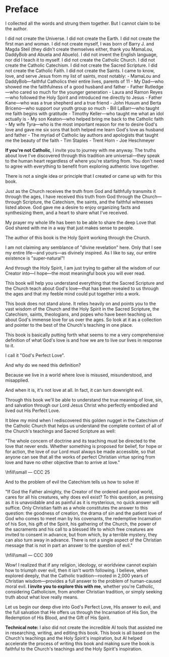 # Preface

I collected all the words and strung them together. But I cannot claim to be the author.

I did not create the Universe.
I did not create the Earth.
I did not create the first man and woman.
I did not create myself, I was born of Barry J. and Magda Steil (they didn't create themselves either, thank you MamaLou, DaddyBob and Abuela and Abuelo).
I did not invent the English language, nor did I teach it to myself.
I did not create the Catholic Church.
I did not create the Catholic Catechism.
I did not create the Sacred Scripture.
I did not create the Catholic Faith.
I did not create the Saints.
I came to know, love, and serve Jesus from my list of saints, most notably:
    - MamaLou and DaddyBob—faithful Catholics their entire lives, parents of 11
    - My Dad—who showed me the faithfulness of a good husband and father
    - Father Rutledge—who cared so much for the younger generation
    - Laura and Ramon Reyes—who followed the Holy Spirit and introduced me directly to Jesus
    - Father Kane—who was a true shepherd and a true friend
    - John Husum and Berta Briceno—who support our youth group so much
    - Bill LaBarr—who taught me faith begins with gratitude
    - Timothy Keller—who taught me what an idol actually is
    - My son Keaton—who helped bring me back to the Catholic faith
    - My wife Tyra—who is the most important reason for me to desire God's love and gave me six sons that both helped me learn God's love as husband and father
    - The myriad of Catholic lay authors and apologists that taught me the beauty of the faith
        - Tim Staples
        - Trent Horn
        - Joe Heschmeyer

**If you're not Catholic**, I invite you to journey with me anyway. The truths about love I've discovered through this tradition are universal—they speak to the human heart regardless of where you're starting from. You don't need to agree with everything to benefit from exploring authentic love together.

There is not a single idea or principle that I created or came up with for this book.

Just as the Church receives the truth from God and faithfully transmits it through the ages, I have received this truth from God through the Church—through Scripture, the Catechism, the saints, and the faithful witnesses listed above. God gave me a desire to enjoy organizing facts and synthesizing them, and a heart to share what I've received.

My prayer my whole life has been to be able to share the deep Love that God shared with me in a way that just makes sense to people.

The author of this book is the Holy Spirit working through the Church.

I am not claiming any semblance of "divine revelation" here. Only that I see my entire life—and yours—as divinely inspired. As I like to say, our entire existence is "super-natural"!

And through the Holy Spirit, I am just trying to gather all the wisdom of our Creator into—I hope—the most meaningful book you will ever read.

This book will help you understand everything that the Sacred Scripture and the Church teach about God's love—that has been revealed to us through the ages and that my feeble mind could put together into a work.

This book does not stand alone. It relies heavily on and points you to the vast wisdom of the Church and the Holy Spirit in the Sacred Scripture, the Catechism, saints, theologians, and popes who have been teaching us about God's immense love for us over the ages. So look at it as a collection and pointer to the best of the Church's teaching in one place.

This book is basically putting forth what seems to me a very comprehensive definition of what God's love is and how we are to live our lives in response to it.

I call it "God's Perfect Love".

And why do we need this definition?

Because we live in a world where love is misused, misunderstood, and misapplied.

And when it is, it's not love at all. In fact, it can turn downright evil.

Through this book we'll be able to understand the true meaning of love, sin, and salvation through our Lord Jesus Christ who perfectly embodied and lived out His Perfect Love.

It blew my mind when I rediscovered this golden nugget in the Catechism of the Catholic Church that helps us understand the complete context of all of the Church's teachings and Sacred Scripture as well:

<div class="blockquote">
"The whole concern of doctrine and its teaching must be directed to the love that never ends. Whether something is proposed for belief, for hope or for action, the love of our Lord must always be made accessible, so that anyone can see that all the works of perfect Christian virtue spring from love and have no other objective than to arrive at love."

\hfill\small — CCC 25
</div>

And to the problem of evil the Catechism tells us how to solve it!

<div class="blockquote">
"If God the Father almighty, the Creator of the ordered and good world, cares for all his creatures, why does evil exist? To this question, as pressing as it is unavoidable and as painful as it is mysterious, no quick answer will suffice.
Only Christian faith as a whole constitutes the answer to this question: the goodness of creation, the drama of sin and the patient love of God who comes to meet man by his covenants, the redemptive Incarnation of his Son, his gift of the Spirit, his gathering of the Church, the power of the sacraments and his call to a blessed life to which free creatures are invited to consent in advance, but from which, by a terrible mystery, they can also turn away in advance. There is not a single aspect of the Christian message that is not in part an answer to the question of evil."

\hfill\small — CCC 309
</div>

Wow!  I realized that if any religion, ideology, or worldview cannot explain how to triumph over evil, then it isn't worth following. I believe, when explored deeply, that the Catholic tradition—rooted in 2,000 years of Christian wisdom—provides a full answer to the problem of human-caused moral evil. **I invite you to explore this with me**, whether you're Catholic, considering Catholicism, from another Christian tradition, or simply seeking truth about what love really means.

Let us begin our deep dive into God's Perfect Love, His answer to evil, and the full salvation that He offers us through the Incarnation of His Son, the Redemption of His Blood, and the Gift of His Spirit.

**Technical note:** I also did not create the incredible AI tools that assisted me in researching, writing, and editing this book. This book is all based on the Church's teachings and the Holy Spirit's inspiration, but AI helped accelerate the process of writing this book and making sure the book is faithful to the Church's teachings and the Holy Spirit's inspiration.
